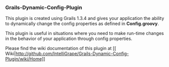 ### Grails-Dynamic-Config-Plugin ###

This plugin is created using Grails 1.3.4 and gives your application the ability to dynamically change the config properties as defined in **Config.groovy**.

This plugin is useful in situations where you need to make run-time changes in the behavior of your application through config properties.

Please find the wiki documentation of this plugin at [[ Wiki|http://github.com/IntelliGrape/Grails-Dynamic-Config-Plugin/wiki/Home]]
